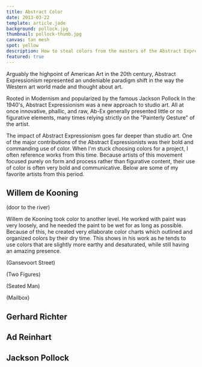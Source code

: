 ```yaml
---
title: Abstract Color
date: 2013-03-22
template: article.jade
background: pollock.jpg
thumbnail: pollock-thumb.jpg
canvas: tan mesh
spot: yellow
description: How to steal colors from the masters of the Abstract Expressionism movement
featured: true
---
```


Arguably the highpoint of American Art in the 20th century, Abstract Expressionism represented an undeniable paradigm shift in the way the Western art world made and thought about art.

Rooted in Modernism and popularized by the famous Jackson Pollock In the 1940's, Abstract Expressionism was a new approach to studio art. All at once innovative, phallic, and raw, Ab-Ex generally presented little or no figurative elements, many times relying strictly on the "Painterly Gesture" of the artist.

The impact of Abstract Expressionism goes far deeper than studio art. One of the major contributions of the Abstract Expressionists was their bold and commanding use of color. When I'm stuck choosing colors for a project, I often reference works from this time. Because artists of this movement focused purely on form and process rather than figurative content, their use of color is often very bold and communicative. Below are some of my favorite artists from this period.

## Willem de Kooning

(door to the river)

Willem de Kooning took color to another level. He worked with paint was very loosely, and he needed the paint to be wet for as long as possible. Because of this, he created very ellaborate color charts which outlined and organized colors by their dry time. This shows in his work as he tends to use colors that are slightly more earthy and desaturated, while still having an amazing presence.

(Gansevoort Street)

(Two Figures)

(Seated Man)

(Mailbox)

## Gerhard Richter

## Ad Reinhart

## Jackson Pollock